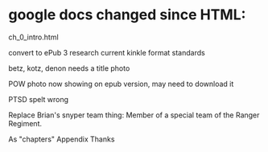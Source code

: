 

# google docs changed since HTML:

ch_0_intro.html


convert to ePub 3
research current kinkle format standards


betz, kotz, denon needs a title photo

POW photo now showing on epub version, may need to download it


PTSD spelt wrong

Replace Brian's snyper team thing:
Member of a special team of the Ranger Regiment.

As "chapters"
  Appendix
  Thanks


